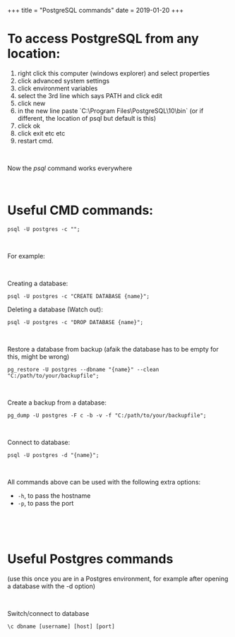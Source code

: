 +++
title = "PostgreSQL commands"
date = 2019-01-20
+++
<h1>To access PostgreSQL from any location:</h1><ol><li data-list="bullet"><span class="ql-ui" contenteditable="false"></span>right click this computer (windows explorer) and select properties</li><li data-list="bullet"><span class="ql-ui" contenteditable="false"></span>click advanced system settings</li><li data-list="bullet"><span class="ql-ui" contenteditable="false"></span>click environment variables</li><li data-list="bullet"><span class="ql-ui" contenteditable="false"></span>select the 3rd line which says PATH and click edit</li><li data-list="bullet"><span class="ql-ui" contenteditable="false"></span>click new</li><li data-list="bullet"><span class="ql-ui" contenteditable="false"></span>in the new line paste `C:\Program Files\PostgreSQL\10\bin` (or if different, the location of psql but default is this)</li><li data-list="bullet"><span class="ql-ui" contenteditable="false"></span>click ok</li><li data-list="bullet"><span class="ql-ui" contenteditable="false"></span>click exit etc etc</li><li data-list="bullet"><span class="ql-ui" contenteditable="false"></span>restart cmd.</li></ol><p><br></p><p>Now the <em>psql </em>command works everywhere</p><p><br></p><h1>Useful CMD commands:</h1><div class="markdown-body" style="white-space: normal;"><p><code>psql -U postgres -c "";</code></p>
</div><p><br></p><p>For example:</p><p><br></p><p>Creating a database:</p><div class="markdown-body" style="white-space: normal;"><p><code>psql -U postgres -c "CREATE DATABASE {name}";</code></p>
</div><p>	</p><p>Deleting a database (Watch out):</p><div class="markdown-body" style="white-space: normal;"><p><code>psql -U postgres -c "DROP DATABASE {name}";</code></p>
</div><p><br></p><p>Restore a database from backup (afaik the database has to be empty for this, might be wrong)</p><div class="markdown-body" style="white-space: normal;"><p><code>pg_restore -U postgres --dbname "{name}" --clean "C:/path/to/your/backupfile";</code></p>
</div><p><br></p><p>Create a backup from a database:</p><div class="markdown-body" style="white-space: normal;"><p><code>pg_dump -U postgres -F c -b -v -f "C:/path/to/your/backupfile";</code></p>
</div><p><br></p><p>Connect to database:</p><div class="markdown-body" style="white-space: normal;"><p><code>psql -U postgres -d "{name}";</code></p>
</div><p><br></p><p>All commands above can be used with the following extra options:</p><div class="markdown-body" style="white-space: normal;"><ul>
<li><code>-h</code>, to pass the hostname</li>
<li><code>-p</code>, to pass the port</li>
</ul>
</div><p><br></p><p><br></p><h1>Useful Postgres commands</h1><p>(use this once you are in a Postgres environment, for example after opening a database with the -d option)</p><p><br></p><p>Switch/connect to database</p><div class="markdown-body" style="white-space: normal;"><p><code>\c dbname [username] [host] [port]</code></p>
</div><p><br></p>
